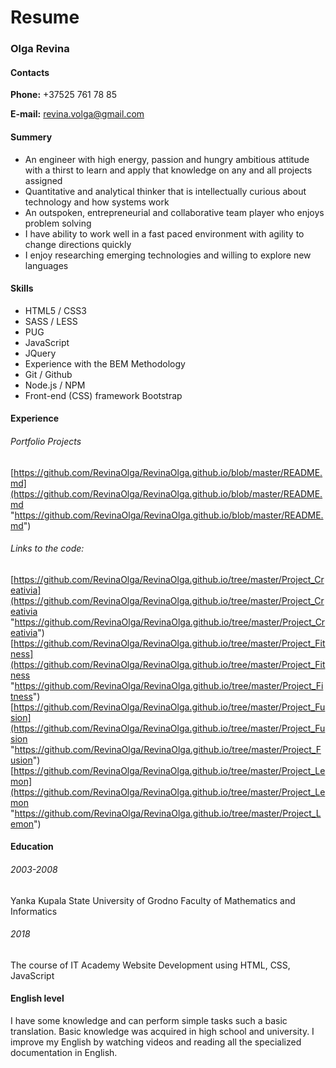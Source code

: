# Resume
### Olga Revina

#### Contacts
**Phone:** +37525 761 78 85

**E-mail:**  revina.volga@gmail.com

#### Summery
- An engineer with high energy, passion and hungry ambitious attitude with a thirst to learn and apply that knowledge on any and all projects assigned
- Quantitative and analytical thinker that is intellectually curious about technology and how systems work
- An outspoken, entrepreneurial and collaborative team player who enjoys problem solving
- I have ability to work well in a fast paced environment with agility to change directions quickly
- I enjoy researching emerging technologies and willing to explore new languages

#### Skills
- HTML5 / CSS3
- SASS / LESS
-  PUG
- JavaScript
- JQuery
- Experience with the BEM Methodology
- Git / Github
- Node.js / NPM
- Front-end (CSS) framework Bootstrap

#### Experience
###### Portfolio Projects
[https://github.com/RevinaOlga/RevinaOlga.github.io/blob/master/README.md](https://github.com/RevinaOlga/RevinaOlga.github.io/blob/master/README.md "https://github.com/RevinaOlga/RevinaOlga.github.io/blob/master/README.md")

###### Links to the code:
[https://github.com/RevinaOlga/RevinaOlga.github.io/tree/master/Project_Creativia](https://github.com/RevinaOlga/RevinaOlga.github.io/tree/master/Project_Creativia "https://github.com/RevinaOlga/RevinaOlga.github.io/tree/master/Project_Creativia")
[https://github.com/RevinaOlga/RevinaOlga.github.io/tree/master/Project_Fitness](https://github.com/RevinaOlga/RevinaOlga.github.io/tree/master/Project_Fitness "https://github.com/RevinaOlga/RevinaOlga.github.io/tree/master/Project_Fitness")
[https://github.com/RevinaOlga/RevinaOlga.github.io/tree/master/Project_Fusion](https://github.com/RevinaOlga/RevinaOlga.github.io/tree/master/Project_Fusion "https://github.com/RevinaOlga/RevinaOlga.github.io/tree/master/Project_Fusion")
[https://github.com/RevinaOlga/RevinaOlga.github.io/tree/master/Project_Lemon](https://github.com/RevinaOlga/RevinaOlga.github.io/tree/master/Project_Lemon "https://github.com/RevinaOlga/RevinaOlga.github.io/tree/master/Project_Lemon")

#### Education
###### 2003-2008
Yanka Kupala State University of Grodno
Faculty of Mathematics and Informatics
###### 2018
The course of IT Academy
Website Development using HTML, CSS, JavaScript

#### English level
I have some knowledge and can perform simple tasks such a basic translation.
Basic knowledge was acquired in high school and university. I improve my English by watching videos and reading all the specialized documentation in English.

